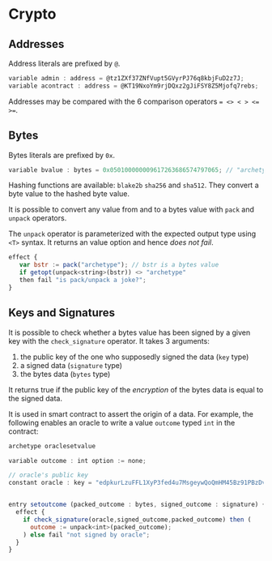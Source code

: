 # Crypto

## Addresses

Address literals are prefixed by `@`.

```javascript
variable admin : address = @tz1ZXf37ZNfVupt5GVyrPJ76q8kbjFuD2z7J;
variable acontract : address = @KT19NxoYm9rjDQxz2gJiFSY8Z5Mjofq7rebs;
```

Addresses may be compared with the 6 comparison operators `= <> < > <= >=`.

## Bytes

Bytes literals are prefixed by `0x`.

```javascript
variable bvalue : bytes = 0x050100000009617263686574797065; // "archetype" in bytes
```

Hashing functions are available: `blake2b` `sha256` and `sha512`. They convert a byte value to the hashed byte value.

It is possible to convert any value from and to a bytes value with `pack` and `unpack` operators.

The `unpack` operator is parameterized with the expected output type using `<T>` syntax. It returns an value option and hence _does not fail_. 

```javascript
effect {
   var bstr := pack("archetype"); // bstr is a bytes value
   if getopt(unpack<string>(bstr)) <> "archetype"
   then fail "is pack/unpack a joke?";
}
```

## Keys and Signatures

It is possible to check whether a bytes value has been signed by a given key with the `check_signature` operator. It takes 3 arguments:

1. the public key of the one who supposedly signed the data \(`key` type\)
2. a signed data \(`signature` type\)
3. the bytes data \(`bytes` type\)

It returns true if the public key of the _encryption_ of the bytes data is equal to the signed data.

It is used in smart contract to assert the origin of a data. For example, the following enables an oracle to write a value `outcome` typed `int` in the contract:

```javascript
archetype oraclesetvalue

variable outcome : int option := none;

// oracle's public key
constant oracle : key = "edpkurLzuFFL1XyP3fed4u7MsgeywQoQmHM45Bz91PBzDvUjQ9bvdn";


entry setoutcome (packed_outcome : bytes, signed_outcome : signature) {
  effect {
    if check_signature(oracle,signed_outcome,packed_outcome) then (
      outcome := unpack<int>(packed_outcome);
    ) else fail "not signed by oracle";
  }
}
```



